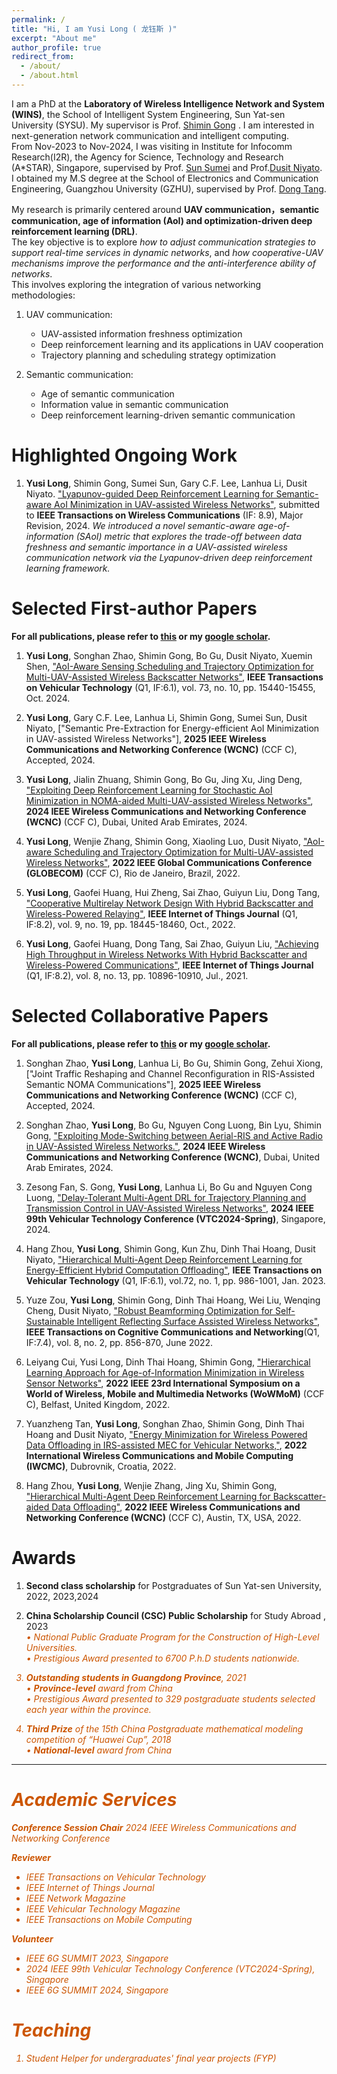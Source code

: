 ```yaml
---
permalink: /
title: "Hi, I am Yusi Long ( 龙钰斯 )"
excerpt: "About me"
author_profile: true
redirect_from: 
  - /about/
  - /about.html
---
```


I am a PhD at the **Laboratory of Wireless Intelligence Network and System (WINS)**, the School of Intelligent System Engineering, Sun Yat-sen University (SYSU).
My supervisor is Prof. [Shimin Gong](https://ise.sysu.edu.cn/teacher/teacher01/1381892.htm) .
I am interested in next-generation network communication and intelligent computing.\
From Nov-2023 to Nov-2024, I was visiting in Institute for Infocomm Research(I2R), the Agency for Science, Technology and Research (A*STAR), Singapore, supervised by Prof. 
[Sun Sumei](https://www.a-star.edu.sg/i2r/about-i2r/i2r-management/sun-sumei) and Prof.[Dusit Niyato](https://personal.ntu.edu.sg/dniyato/).
I obtained my M.S degree at the School of Electronics and Communication Engineering, Guangzhou University (GZHU), supervised by Prof. [Dong Tang](https://ece.gzhu.edu.cn/info/1087/1072.htm). 

My research is primarily centered around **UAV communication，semantic communication, age of information (AoI) and optimization-driven deep reinforcement learning (DRL)**. \
The key objective is to explore  *how to adjust communication strategies to support real-time services in dynamic networks*, and *how cooperative-UAV mechanisms improve the performance and the anti-interference ability of networks*. \
This involves exploring the integration of various networking methodologies:

1. UAV communication:
   - UAV-assisted information freshness optimization 
   - Deep reinforcement learning and its applications in UAV cooperation
   - Trajectory planning and scheduling strategy optimization

2. Semantic communication:
   - Age of semantic communication
   - Information value in semantic communication
   - Deep reinforcement learning-driven semantic communication


Highlighted Ongoing Work
======

1. **Yusi Long**, Shimin Gong, Sumei Sun, Gary C.F. Lee, Lanhua Li, Dusit Niyato. ["Lyapunov-guided Deep Reinforcement Learning for Semantic-aware AoI Minimization in UAV-assisted Wireless Networks"](https://arxiv.org/abs/2409.13580), submitted to **IEEE Transactions on Wireless Communications** (IF: 8.9), Major Revision, 2024. *We introduced a novel semantic-aware age-of-information (SAoI) metric that explores the trade-off between data freshness and semantic importance in a UAV-assisted wireless communication network via the Lyapunov-driven deep reinforcement learning framework.*
   
Selected First-author Papers
======
**For all publications, please refer to [this](https://longysss.github.io//publications/) or my [google scholar](https://scholar.google.com/citations?hl=en&user=I5j8zqIAAAAJ&view_op=list_works&sortby=pubdate).**

1. **Yusi Long**, Songhan Zhao, Shimin Gong, Bo Gu, Dusit Niyato, Xuemin Shen, ["AoI-Aware Sensing Scheduling and Trajectory Optimization for Multi-UAV-Assisted Wireless Backscatter Networks"](https://ieeexplore.ieee.org/document/10539623), **IEEE Transactions on Vehicular Technology** (Q1, IF:6.1), vol. 73, no. 10, pp. 15440-15455, Oct. 2024.

1. **Yusi Long**, Gary C.F. Lee, Lanhua Li, Shimin Gong, Sumei Sun, Dusit Niyato, ["Semantic Pre-Extraction for Energy-efficient AoI Minimization in UAV-assisted Wireless Networks"],  **2025 IEEE Wireless Communications and Networking Conference (WCNC)** (CCF C), Accepted, 2024.
   
1. **Yusi Long**, Jialin Zhuang, Shimin Gong, Bo Gu, Jing Xu, Jing Deng, ["Exploiting Deep Reinforcement Learning for Stochastic AoI Minimization in NOMA-aided Multi-UAV-assisted Wireless Networks"](https://ieeexplore.ieee.org/document/10570857), **2024 IEEE Wireless Communications and Networking Conference (WCNC)** (CCF C), Dubai, United Arab Emirates, 2024. 

1. **Yusi Long**, Wenjie Zhang, Shimin Gong, Xiaoling Luo, Dusit Niyato, ["AoI-aware Scheduling and Trajectory Optimization for Multi-UAV-assisted Wireless Networks"](https://ieeexplore.ieee.org/document/10001660), **2022 IEEE Global Communications Conference (GLOBECOM)** (CCF C), Rio de Janeiro, Brazil, 2022.
   
1. **Yusi Long**, Gaofei Huang, Hui Zheng, Sai Zhao, Guiyun Liu, Dong Tang, ["Cooperative Multirelay Network Design With Hybrid Backscatter and Wireless-Powered Relaying"](https://ieeexplore.ieee.org/document/9738821), **IEEE Internet of Things Journal** (Q1, IF:8.2), vol. 9, no. 19, pp. 18445-18460, Oct., 2022.
   
1. **Yusi Long**, Gaofei Huang, Dong Tang, Sai Zhao, Guiyun Liu, ["Achieving High Throughput in Wireless Networks With Hybrid Backscatter and Wireless-Powered Communications"](https://ieeexplore.ieee.org/document/9321387), **IEEE Internet of Things Journal** (Q1, IF:8.2), vol. 8, no. 13, pp. 10896-10910, Jul., 2021. 


Selected Collaborative Papers
======
**For all publications, please refer to [this](https://longysss.github.io//publications/) or my [google scholar](https://scholar.google.com/citations?hl=en&user=I5j8zqIAAAAJ&view_op=list_works&sortby=pubdate).**
 1. Songhan Zhao, **Yusi Long**, Lanhua Li, Bo Gu, Shimin Gong, Zehui Xiong, ["Joint Traffic Reshaping and Channel Reconfiguration in RIS-Assisted Semantic NOMA Communications"], **2025 IEEE Wireless Communications and Networking Conference (WCNC)** (CCF C), Accepted, 2024.
    
 1. Songhan Zhao, **Yusi Long**, Bo Gu, Nguyen Cong Luong, Bin Lyu, Shimin Gong, ["Exploiting Mode-Switching between Aerial-RIS and Active Radio in UAV-Assisted Wireless Networks."](https://ieeexplore.ieee.org/document/10570593), **2024 IEEE Wireless Communications and Networking Conference (WCNC)**, Dubai, United Arab Emirates, 2024.

 1. Zesong Fan, S. Gong, **Yusi Long**, Lanhua Li, Bo Gu and Nguyen Cong Luong, ["Delay-Tolerant Multi-Agent DRL for Trajectory Planning and Transmission Control in UAV-Assisted Wireless Networks"](https://ieeexplore.ieee.org/document/10683468), **2024 IEEE 99th Vehicular Technology Conference (VTC2024-Spring)**, Singapore, 2024.
    
 1. Hang Zhou, **Yusi Long**, Shimin Gong, Kun Zhu, Dinh Thai Hoang, Dusit Niyato, ["Hierarchical Multi-Agent Deep Reinforcement Learning for Energy-Efficient Hybrid Computation Offloading"](https://ieeexplore.ieee.org/document/9869750), **IEEE Transactions on Vehicular Technology** (Q1, IF:6.1), vol.72, no. 1, pp. 986-1001, Jan. 2023.
    
 1. Yuze Zou, **Yusi Long**, Shimin Gong, Dinh Thai Hoang, Wei Liu, Wenqing Cheng, Dusit Niyato, ["Robust Beamforming Optimization for Self-Sustainable Intelligent Reflecting Surface Assisted Wireless Networks"](https://ieeexplore.ieee.org/document/9644606), **IEEE Transactions on Cognitive Communications and Networking**(Q1, IF:7.4), vol. 8, no. 2, pp. 856-870, June 2022.
  
 1. Leiyang Cui, Yusi Long, Dinh Thai Hoang, Shimin Gong, ["Hierarchical Learning Approach for Age-of-Information Minimization in Wireless Sensor Networks"](https://ieeexplore.ieee.org/document/9842854), **2022 IEEE 23rd International Symposium on a World of Wireless, Mobile and Multimedia Networks (WoWMoM)** (CCF C), Belfast, United Kingdom, 2022.
    
 1. Yuanzheng Tan, **Yusi Long**, Songhan Zhao, Shimin Gong, Dinh Thai Hoang and Dusit Niyato, ["Energy Minimization for Wireless Powered Data Offloading in IRS-assisted MEC for Vehicular Networks,"](https://ieeexplore.ieee.org/document/9824966), **2022 International Wireless Communications and Mobile Computing (IWCMC)**, Dubrovnik, Croatia, 2022.
    
 1. Hang Zhou, **Yusi Long**, Wenjie Zhang, Jing Xu, Shimin Gong, ["Hierarchical Multi-Agent Deep Reinforcement Learning for Backscatter-aided Data Offloading"](https://ieeexplore.ieee.org/document/9771990), **2022 IEEE Wireless Communications and Networking Conference (WCNC)** (CCF C), Austin, TX, USA, 2022.

Awards
======
1. **Second class scholarship** for Postgraduates of Sun Yat-sen University, 2022, 2023,2024

1. **China Scholarship Council (CSC) Public Scholarship** for Study Abroad , 2023
<br/> <font color="#CC5500"><i>&bull; National Public Graduate Program for the Construction of High-Level Universities.<i><font>
<br/> <font color="#CC5500"><i>&bull; Prestigious Award presented to 6700 P.h.D students nationwide.<i><font>

1. **Outstanding students in Guangdong Province**, 2021 
<br/> <font color="#CC5500"><i>&bull; <b>Province-level</b> award from China<i><font>
<br/> <font color="#CC5500"><i>&bull; Prestigious Award presented to 329 postgraduate students selected each year within the province.<i><font>

1. **Third Prize** of the 15th China Postgraduate mathematical modeling competition of “Huawei Cup”, 2018
<br/> <font color="#CC5500"><i>&bull; <b>National-level</b> award from China<i><font>
---

Academic Services
======
**Conference Session Chair**
2024 IEEE Wireless Communications and Networking Conference

**Reviewer** 
- IEEE Transactions on Vehicular Technology
- IEEE Internet of Things Journal
- IEEE Network Magazine
- IEEE Vehicular Technology Magazine
- IEEE Transactions on Mobile Computing

**Volunteer**
- IEEE 6G SUMMIT 2023, Singapore
- 2024 IEEE 99th Vehicular Technology Conference (VTC2024-Spring), Singapore
- IEEE 6G SUMMIT 2024, Singapore

Teaching
======
1. Student Helper for undergraduates' final year projects (FYP)

